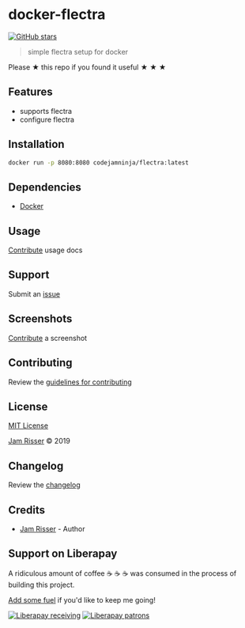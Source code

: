 # docker-flectra

[![GitHub stars](https://img.shields.io/github/stars/codejamninja/docker-flectra.svg?style=social&label=Stars)](https://github.com/codejamninja/docker-flectra)

> simple flectra setup for docker

Please ★ this repo if you found it useful ★ ★ ★


## Features

* supports flectra
* configure flectra


## Installation

```sh
docker run -p 8080:8080 codejamninja/flectra:latest
```


## Dependencies

* [Docker](https://docker.com)


## Usage

[Contribute](https://github.com/codejamninja/docker-flectra/blob/master/CONTRIBUTING.md) usage docs


## Support

Submit an [issue](https://github.com/codejamninja/docker-flectra/issues/new)


## Screenshots

[Contribute](https://github.com/codejamninja/docker-flectra/blob/master/CONTRIBUTING.md) a screenshot


## Contributing

Review the [guidelines for contributing](https://github.com/codejamninja/docker-flectra/blob/master/CONTRIBUTING.md)


## License

[MIT License](https://github.com/codejamninja/docker-flectra/blob/master/LICENSE)

[Jam Risser](https://codejam.ninja) © 2019


## Changelog

Review the [changelog](https://github.com/codejamninja/docker-flectra/blob/master/CHANGELOG.md)


## Credits

* [Jam Risser](https://codejam.ninja) - Author


## Support on Liberapay

A ridiculous amount of coffee ☕ ☕ ☕ was consumed in the process of building this project.

[Add some fuel](https://liberapay.com/codejamninja/donate) if you'd like to keep me going!

[![Liberapay receiving](https://img.shields.io/liberapay/receives/codejamninja.svg?style=flat-square)](https://liberapay.com/codejamninja/donate)
[![Liberapay patrons](https://img.shields.io/liberapay/patrons/codejamninja.svg?style=flat-square)](https://liberapay.com/codejamninja/donate)
